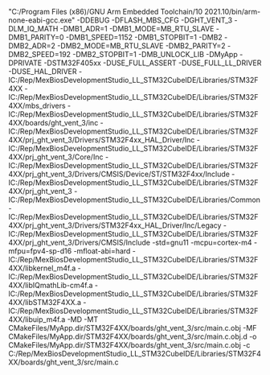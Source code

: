 "C:/Program Files (x86)/GNU Arm Embedded Toolchain/10 2021.10/bin/arm-none-eabi-gcc.exe" -DDEBUG -DFLASH_MBS_CFG -DGHT_VENT_3 -DLM_IQ_MATH -DMB1_ADR=1 -DMB1_MODE=MB_RTU_SLAVE -DMB1_PARITY=0 -DMB1_SPEED=1152 -DMB1_STOPBIT=1 -DMB2 -DMB2_ADR=2 -DMB2_MODE=MB_RTU_SLAVE -DMB2_PARITY=2 -DMB2_SPEED=192 -DMB2_STOPBIT=1 -DMB_UNLOCK_LIB -DMyApp -DPRIVATE -DSTM32F405xx -DUSE_FULL_ASSERT -DUSE_FULL_LL_DRIVER -DUSE_HAL_DRIVER -IC:/Rep/MexBiosDevelopmentStudio_LL_STM32CubeIDE/Libraries/STM32F4XX -IC:/Rep/MexBiosDevelopmentStudio_LL_STM32CubeIDE/Libraries/STM32F4XX/mbs_drivers -IC:/Rep/MexBiosDevelopmentStudio_LL_STM32CubeIDE/Libraries/STM32F4XX/boards/ght_vent_3/inc -IC:/Rep/MexBiosDevelopmentStudio_LL_STM32CubeIDE/Libraries/STM32F4XX/prj_ght_vent_3/Drivers/STM32F4xx_HAL_Driver/Inc -IC:/Rep/MexBiosDevelopmentStudio_LL_STM32CubeIDE/Libraries/STM32F4XX/prj_ght_vent_3/Core/Inc -IC:/Rep/MexBiosDevelopmentStudio_LL_STM32CubeIDE/Libraries/STM32F4XX/prj_ght_vent_3/Drivers/CMSIS/Device/ST/STM32F4xx/Include -IC:/Rep/MexBiosDevelopmentStudio_LL_STM32CubeIDE/Libraries/STM32F4XX/prj_ght_vent_3 -IC:/Rep/MexBiosDevelopmentStudio_LL_STM32CubeIDE/Libraries/Common -IC:/Rep/MexBiosDevelopmentStudio_LL_STM32CubeIDE/Libraries/STM32F4XX/prj_ght_vent_3/Drivers/STM32F4xx_HAL_Driver/Inc/Legacy -IC:/Rep/MexBiosDevelopmentStudio_LL_STM32CubeIDE/Libraries/STM32F4XX/prj_ght_vent_3/Drivers/CMSIS/Include -std=gnu11 -mcpu=cortex-m4 -mfpu=fpv4-sp-d16 -mfloat-abi=hard -lC:/Rep/MexBiosDevelopmentStudio_LL_STM32CubeIDE/Libraries/STM32F4XX/libkernel_m4f.a -lC:/Rep/MexBiosDevelopmentStudio_LL_STM32CubeIDE/Libraries/STM32F4XX/libIQmathLib-cm4f.a -lC:/Rep/MexBiosDevelopmentStudio_LL_STM32CubeIDE/Libraries/STM32F4XX/libSTM32F4XX.a -lC:/Rep/MexBiosDevelopmentStudio_LL_STM32CubeIDE/Libraries/STM32F4XX/libuip_m4f.a -MD -MT CMakeFiles/MyApp.dir/STM32F4XX/boards/ght_vent_3/src/main.c.obj -MF CMakeFiles/MyApp.dir/STM32F4XX/boards/ght_vent_3/src/main.c.obj.d -o CMakeFiles/MyApp.dir/STM32F4XX/boards/ght_vent_3/src/main.c.obj -c C:/Rep/MexBiosDevelopmentStudio_LL_STM32CubeIDE/Libraries/STM32F4XX/boards/ght_vent_3/src/main.c
